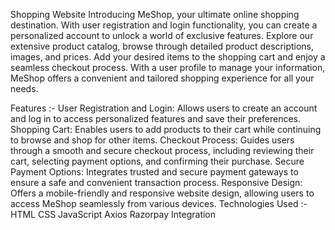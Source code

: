 Shopping Website
Introducing MeShop, your ultimate online shopping destination. With user registration and login functionality, you can create a personalized account to unlock a world of exclusive features. Explore our extensive product catalog, browse through detailed product descriptions, images, and prices. Add your desired items to the shopping cart and enjoy a seamless checkout process. With a user profile to manage your information, MeShop offers a convenient and tailored shopping experience for all your needs.

Features :-
User Registration and Login: Allows users to create an account and log in to access personalized features and save their preferences.
Shopping Cart: Enables users to add products to their cart while continuing to browse and shop for other items.
Checkout Process: Guides users through a smooth and secure checkout process, including reviewing their cart, selecting payment options, and confirming their purchase.
Secure Payment Options: Integrates trusted and secure payment gateways to ensure a safe and convenient transaction process.
Responsive Design: Offers a mobile-friendly and responsive website design, allowing users to access MeShop seamlessly from various devices.
Technologies Used :-
HTML
CSS
JavaScript
Axios
Razorpay Integration
